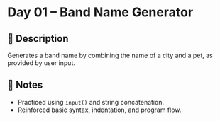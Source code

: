 # Day 01 – Band Name Generator

## 📝 Description
Generates a band name by combining the name of a city and a pet, as provided by user input.

## 🧠 Notes
- Practiced using `input()` and string concatenation.
- Reinforced basic syntax, indentation, and program flow.
